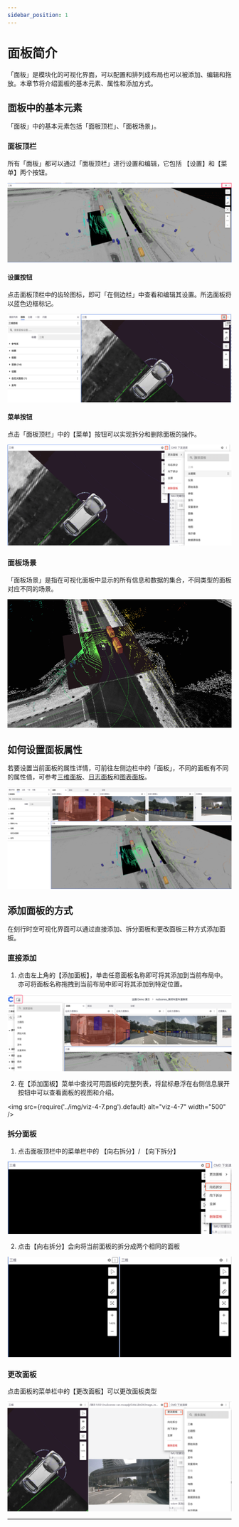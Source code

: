 ```yaml
---
sidebar_position: 1
---
```


# 面板简介

「面板」是模块化的可视化界面，可以配置和排列成布局也可以被添加、编辑和拖放。本章节将介绍面板的基本元素、属性和添加方式。

## 面板中的基本元素

「面板」中的基本元素包括「面板顶栏」、「面板场景」。

### 面板顶栏

所有「面板」都可以通过「面板顶栏」进行设置和编辑，它包括 【设置】和【菜单】两个按钮。

![viz-4-1.png](../img/viz-4-1.png)

#### 设置按钮

点击面板顶栏中的齿轮图标，即可「在侧边栏」中查看和编辑其设置。所选面板将以蓝色边框标记。

![viz-4-2.png](../img/viz-4-2.png)

#### 菜单按钮

点击「面板顶栏」中的【菜单】按钮可以实现拆分和删除面板的操作。

![viz-4-3.png](../img/viz-4-3.png)

### 面板场景

「面板场景」是指在可视化面板中显示的所有信息和数据的集合，不同类型的面板对应不同的场景。

![viz-4-4.png](../img/viz-4-4.png)

## 如何设置面板属性

若要设置当前面板的属性详情，可前往左侧边栏中的「面板」，不同的面板有不同的属性值，可参考[三维面板](./2-3d-panel.md)、[日志面板](./3-log-panel.md)和[图表面板](./4-plot-panel.md)。

![viz-4-5.png](../img/viz-4-5.png)

## 添加面板的方式

在刻行时空可视化界面可以通过直接添加、拆分面板和更改面板三种方式添加面板。

### 直接添加

1. 点击左上角的【添加面板】，单击任意面板名称即可将其添加到当前布局中。亦可将面板名称拖拽到当前布局中即可将其添加到特定位置。

![viz-4-6.png](../img/viz-4-6.png)

2. 在【添加面板】菜单中查找可用面板的完整列表，将鼠标悬浮在右侧信息展开按钮中可以查看面板的视图和介绍。

<img src={require('../img/viz-4-7.png').default} alt="viz-4-7" width="500" />

### 拆分面板

1. 点击面板顶栏中的菜单栏中的 【向右拆分】/ 【向下拆分】

![viz-4-8.png](../img/viz-4-8.png)

2. 点击【向右拆分】会向将当前面板的拆分成两个相同的面板

![viz-4-9.png](../img/viz-4-9.png)

### 更改面板

点击面板的菜单栏中的【更改面板】可以更改面板类型

![viz-4-10.png](../img/viz-4-10.png)

---
